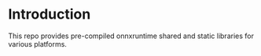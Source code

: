 # Introduction

This repo provides pre-compiled onnxruntime shared and static libraries
for various platforms.
